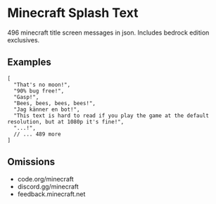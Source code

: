 # Minecraft Splash Text

496 minecraft title screen messages in json. Includes bedrock edition exclusives.

## Examples
```json5
[
  "That's no moon!",
  "90% bug free!",
  "Gasp!",
  "Bees, bees, bees, bees!",
  "Jag känner en bot!",
  "This text is hard to read if you play the game at the default resolution, but at 1080p it's fine!",
  "...!",
  // ... 489 more
]
```

## Omissions
- code.org/minecraft
- discord.gg/minecraft
- feedback.minecraft.net
